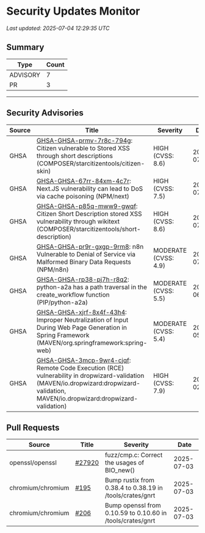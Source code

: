 # Security Updates Monitor

*Last updated: 2025-07-04 12:29:35 UTC*

## Summary
| Type | Count |
|------|-------|
| ADVISORY | 7 |
| PR | 3 |

---

## Security Advisories

| Source | Title | Severity | Date |
|--------|-------|----------|------|
| GHSA | [GHSA-GHSA-prmv-7r8c-794g](https://github.com/advisories/GHSA-prmv-7r8c-794g): Citizen vulnerable to Stored XSS through short descriptions (COMPOSER/starcitizentools/citizen-skin) | HIGH (CVSS: 8.6) | 2025-07-03 |
| GHSA | [GHSA-GHSA-67rr-84xm-4c7r](https://github.com/advisories/GHSA-67rr-84xm-4c7r): Next.JS vulnerability can lead to DoS via cache poisoning  (NPM/next) | HIGH (CVSS: 7.5) | 2025-07-03 |
| GHSA | [GHSA-GHSA-p85q-mww9-gwqf](https://github.com/advisories/GHSA-p85q-mww9-gwqf): Citizen Short Description stored XSS vulnerability through wikitext (COMPOSER/starcitizentools/short-description) | HIGH (CVSS: 8.6) | 2025-07-03 |
| GHSA | [GHSA-GHSA-pr9r-gxgp-9rm8](https://github.com/advisories/GHSA-pr9r-gxgp-9rm8): n8n Vulnerable to Denial of Service via Malformed Binary Data Requests (NPM/n8n) | MODERATE (CVSS: 4.9) | 2025-07-03 |
| GHSA | [GHSA-GHSA-rp38-pj7h-r8q2](https://github.com/advisories/GHSA-rp38-pj7h-r8q2): python-a2a has a path traversal in the create_workflow function (PIP/python-a2a) | MODERATE (CVSS: 5.5) | 2025-06-17 |
| GHSA | [GHSA-GHSA-xjrf-8x4f-43h4](https://github.com/advisories/GHSA-xjrf-8x4f-43h4): Improper Neutralization of Input During Web Page Generation in Spring Framework (MAVEN/org.springframework:spring-web) | MODERATE (CVSS: 5.4) | 2022-05-05 |
| GHSA | [GHSA-GHSA-3mcp-9wr4-cjqf](https://github.com/advisories/GHSA-3mcp-9wr4-cjqf): Remote Code Execution (RCE) vulnerability in dropwizard-validation (MAVEN/io.dropwizard:dropwizard-validation, MAVEN/io.dropwizard:dropwizard-validation) | HIGH (CVSS: 7.9) | 2020-02-24 |

## Pull Requests

| Source | Title | Severity | Date |
|--------|-------|----------|------|
| openssl/openssl | [#27920](https://github.com/openssl/openssl/pull/27920) | fuzz/cmp.c: Correct the usages of BIO_new() | 2025-07-03 |
| chromium/chromium | [#195](https://github.com/chromium/chromium/pull/195) | Bump rustix from 0.38.4 to 0.38.19 in /tools/crates/gnrt | 2025-07-03 |
| chromium/chromium | [#206](https://github.com/chromium/chromium/pull/206) | Bump openssl from 0.10.59 to 0.10.60 in /tools/crates/gnrt | 2025-07-03 |

